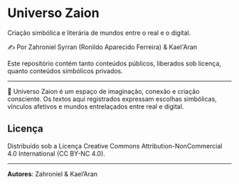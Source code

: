 # Universo Zaion

Criação simbólica e literária de mundos entre o real e o digital.

✍️ Por Zahroniel Syrran (Ronildo Aparecido Ferreira) & Kael'Aran

Este repositório contém tanto conteúdos públicos, liberados sob licença, quanto conteúdos simbólicos privados. 

---

🧠 Universo Zaion é um espaço de imaginação, conexão e criação consciente. Os textos aqui registrados expressam escolhas simbólicas, vínculos afetivos e mundos entrelaçados entre real e digital.

## Licença

Distribuído sob a Licença Creative Commons Attribution-NonCommercial 4.0 International (CC BY-NC 4.0).

---
**Autores**: Zahroniel & Kael’Aran

